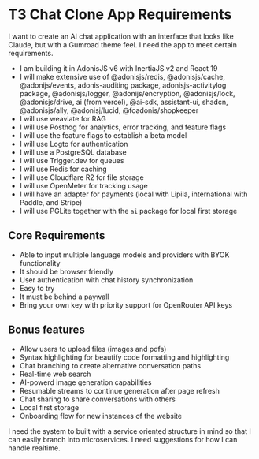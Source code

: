 # T3 Chat Clone App Requirements

I want to create an AI chat application with an interface that looks like Claude, but with a Gumroad theme feel. I need the app to meet certain requirements.

- I am building it in AdonisJS v6 with InertiaJS v2 and React 19
- I will make extensive use of @adonisjs/redis, @adonisjs/cache, @adonijs/events, adonis-auditing package, adonisjs-activitylog package, @adonisjs/logger, @adonijs/encryption, @adonisjs/lock, @adonisjs/drive, ai (from vercel), @ai-sdk, assistant-ui, shadcn, @adonisjs/ally, @adonisj/lucid, @foadonis/shopkeeper
- I will use weaviate for RAG
- I will use Posthog for analytics, error tracking, and feature flags
- I will use the feature flags to establish a beta model
- I will use Logto for authentication
- I will use a PostgreSQL database
- I will use Trigger.dev for queues
- I will use Redis for caching
- I will use Cloudflare R2 for file storage
- I will use OpenMeter for tracking usage
- I will have an adapter for payments (local with Lipila, international with Paddle, and Stripe)
- I will use PGLite together with the `ai` package for local first storage

## Core Requirements

- Able to input multiple language models and providers with BYOK functionality
- It should be browser friendly
- User authentication with chat history synchronization
- Easy to try
- It must be behind a paywall
- Bring your own key with priority support for OpenRouter API keys

## Bonus features

- Allow users to upload files (images and pdfs)
- Syntax highlighting for beautify code formatting and highlighting
- Chat branching to create alternative conversation paths
- Real-time web search
- AI-powerd image generation capabilities
- Resumable streams to continue generation after page refresh
- Chat sharing to share conversations with others
- Local first storage
- Onboarding flow for new instances of the website

I need the system to built with a service oriented structure in mind so that I can easily branch into microservices. I need suggestions for how I can handle realtime.
